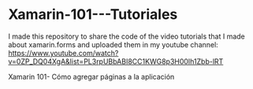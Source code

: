 # Xamarin-101---Tutoriales
I made this repository to share the code of the video tutorials that I made about xamarin.forms and uploaded them in my youtube channel: https://www.youtube.com/watch?v=0ZP_DQ04XgA&list=PL3rpUBbABI8CC1KWG8p3H00Ih1Zbb-lRT

Xamarin 101- Cómo agregar páginas a la aplicación
